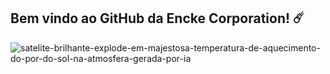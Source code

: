 ## Bem vindo ao GitHub da Encke Corporation! ☄️
![satelite-brilhante-explode-em-majestosa-temperatura-de-aquecimento-do-por-do-sol-na-atmosfera-gerada-por-ia](https://github.com/enckecorp/.github/assets/55598152/45f20470-6d4c-4ed0-9413-9861b40f1744)
